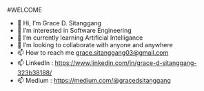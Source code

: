 #WELCOME

- 👋 Hi, I’m Grace D. Sitanggang
- 👀 I’m interested in Software Engineering
- 🌱 I’m currently learning Artificial Intelligance
- 💞️ I’m looking to collaborate with anyone and anywhere
- 📫 How to reach me grace.sitanggang03@gmail.com
- 📫 LinkedIn : https://www.linkedin.com/in/grace-d-sitanggang-323b38188/
- 📫 Medium : https://medium.com/@gracedsitanggang

<!---
gracedsitanggang/gracedsitanggang is a ✨ special ✨ repository because its `README.md` (this file) appears on your GitHub profile.
You can click the Preview link to take a look at your changes.
--->
